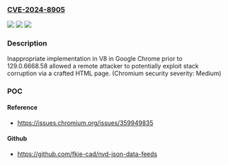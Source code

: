 ### [CVE-2024-8905](https://cve.mitre.org/cgi-bin/cvename.cgi?name=CVE-2024-8905)
![](https://img.shields.io/static/v1?label=Product&message=Chrome&color=blue)
![](https://img.shields.io/static/v1?label=Version&message=129.0.6668.58%3C%20129.0.6668.58%20&color=brighgreen)
![](https://img.shields.io/static/v1?label=Vulnerability&message=Inappropriate%20implementation&color=brighgreen)

### Description

Inappropriate implementation in V8 in Google Chrome prior to 129.0.6668.58 allowed a remote attacker to potentially exploit stack corruption via a crafted HTML page. (Chromium security severity: Medium)

### POC

#### Reference
- https://issues.chromium.org/issues/359949835

#### Github
- https://github.com/fkie-cad/nvd-json-data-feeds


